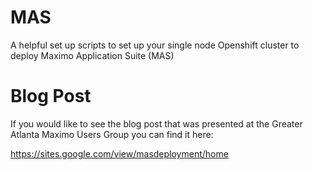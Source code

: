 # MAS
A helpful set up scripts to set up your single node Openshift cluster to deploy Maximo Application Suite (MAS)

# Blog Post
If you would like to see the blog post that was presented at the Greater Atlanta Maximo Users Group you can find it here:

https://sites.google.com/view/masdeployment/home
